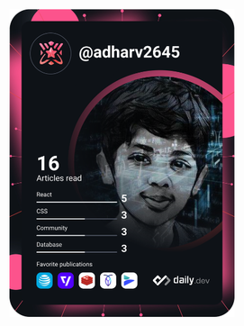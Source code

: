 <a href="https://app.daily.dev/adharv2645"><img src="https://github.com/adharv2645/adharv2645/blob/main/devcard.svg" width="400" alt="Adharv Arun's Dev Card"/></a>


